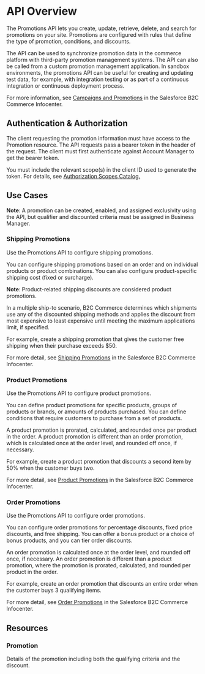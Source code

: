 # API Overview

The Promotions API lets you create, update, retrieve, delete, and search for promotions on your site. Promotions are configured with rules that define the type of promotion, conditions, and discounts.

The API can be used to synchronize promotion data in the commerce platform with third-party promotion management systems. The API can also be called from a custom promotion management application. In sandbox environments, the promotions API can be useful for creating and updating test data, for example, with integration testing or as part of a continuous integration or continuous deployment process.

For more information, see [Campaigns and Promotions](https://documentation.b2c.commercecloud.salesforce.com/DOC1/topic/com.demandware.dochelp/content/b2c_commerce/topics/promotions/b2c_campaigns_and_promotions.html) in the Salesforce B2C Commerce Infocenter.

## Authentication & Authorization

The client requesting the promotion information must have access to the Promotion resource. The API requests pass a bearer token in the header of the request. The client must first authenticate against Account Manager to get the bearer token.

You must include the relevant scope(s) in the client ID used to generate the token. For details, see [Authorization Scopes Catalog.](https://developer.salesforce.com/docs/commerce/commerce-api/guide/auth-z-scope-catalog.html)

## Use Cases

**Note**: A promotion can be created, enabled, and assigned exclusivity using the API, but qualifier and discounted criteria must be assigned in Business Manager.

### Shipping Promotions

Use the Promotions API to configure shipping promotions.

You can configure shipping promotions based on an order and on individual products or product combinations. You can also configure product-specific shipping cost (fixed or surcharge).

**Note**: Product-related shipping discounts are considered product promotions.

In a multiple ship-to scenario, B2C Commerce determines which shipments use any of the discounted shipping methods and applies the discount from most expensive to least expensive until meeting the maximum applications limit, if specified.

For example, create a shipping promotion that gives the customer free shipping when their purchase exceeds $50.

For more detail, see [Shipping Promotions](https://documentation.b2c.commercecloud.salesforce.com/DOC1/topic/com.demandware.dochelp/content/b2c_commerce/topics/promotions/b2c_shipping_promotions.html) in the Salesforce B2C Commerce Infocenter.

### Product Promotions

Use the Promotions API to configure product promotions.

You can define product promotions for specific products, groups of products or brands, or amounts of products purchased. You can define conditions that require customers to purchase from a set of products.

A product promotion is prorated, calculated, and rounded once per product in the order. A product promotion is different than an order promotion, which is calculated once at the order level, and rounded off once, if necessary.

For example, create a product promotion that discounts a second item by 50% when the customer buys two.

For more detail, see [Product Promotions](https://documentation.b2c.commercecloud.salesforce.com/DOC1/topic/com.demandware.dochelp/content/b2c_commerce/topics/promotions/b2c_product_promotions.html) in the Salesforce B2C Commerce Infocenter.

### Order Promotions

Use the Promotions API to configure order promotions.

You can configure order promotions for percentage discounts, fixed price discounts, and free shipping. You can offer a bonus product or a choice of bonus products, and you can tier order discounts.

An order promotion is calculated once at the order level, and rounded off once, if necessary. An order promotion is different than a product promotion, where the promotion is prorated, calculated, and rounded per product in the order.

For example, create an order promotion that discounts an entire order when the customer buys 3 qualifying items.

For more detail, see [Order Promotions](https://documentation.b2c.commercecloud.salesforce.com/DOC1/topic/com.demandware.dochelp/content/b2c_commerce/topics/promotions/b2c_order_promotions.html) in the Salesforce B2C Commerce Infocenter.

## Resources

### Promotion

Details of the promotion including both the qualifying criteria and the discount.